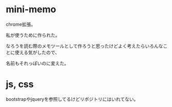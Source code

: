 # mini-memo

chrome拡張。

私が使うために作られた。

なろうを読む際のメモツールとして作ろうと思ったけどよく考えたらいろんなことに使える気がしたので、

名前もそれっぽいのに変えた。

# js, css

bootstrapやjqueryを参照してるけどリポジトリにはいれてない。
